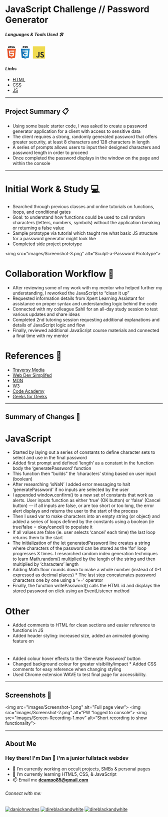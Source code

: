 # JavaScript Challenge // Password Generator

##### _Languages & Tools Used_ 🛠
<p align="left">
<img src="https://raw.githubusercontent.com/devicons/devicon/master/icons/html5/html5-original-wordmark.svg" alt="html5" width="40" height="40"/>
<img src="https://raw.githubusercontent.com/devicons/devicon/master/icons/css3/css3-original-wordmark.svg" alt="css3" width="40" height="40"/>
<a href="https://developer.mozilla.org/en-US/docs/Web/JavaScript" target="_blank" rel="noreferrer"> <img src="https://raw.githubusercontent.com/devicons/devicon/master/icons/javascript/javascript-original.svg" alt="javascript" width="40" height="40"/> </a>  
</p>

#### _Links_
* <a href="https://github.com/F3N215/pw-generator-challenge/blob/main/index.html">HTML</a>
* <a href="https://github.com/F3N215/pw-generator-challenge/blob/main/style.css">CSS</a>
* <a href="https://github.com/F3N215/pw-generator-challenge/blob/main/script.js">JS</a>

-----
## Project Summary 📋
* Using some basic starter code, I was asked to create a password generator application for a client with access to sensitive data 
* The client requires a strong, randomly generated password that offers greater security, at least 8 characters and 128 characters in length 
* A series of prompts allows users to input their designed characters and password length in order to proceed
* Once completed the password displays in the window on the page and within the console
-----
# Initial Work & Study 💻  
* Searched through previous classes and online tutorials on functions, loops, and conditional gates
* Goal: to understand how functions could be used to call random characters (letters, numbers, symbols) without the application breaking or returning a false value
* Sample prototype via tutorial which taught me what basic JS structure for a password generator might look like
* Completed side project prototype

<img src="images/Screenshot-3.png" alt=“Sculpt-a-Password Prototype”>

# Collaboration Workflow 🦾
* After reviewing some of my work with my mentor who helped further my understanding, I reworked the JavaScript to “clean it up”
* Requested information details from Xpert Learning Assistant for assistance on proper syntax and understanding logic behind the code
* Connected with my colleague Sahil for an all-day study session to test various updates and share ideas
* Completed 2nd tutoring session requesting additional explanations and details of JavaScript logic and flow
* Finally, reviewed additional JavaScript course materials and connected a final time with my mentor

# References 📔
* <a href="https://www.youtube.com/watch?v=duNmhKgtcsI">Traversy Media</a>
* <a href="https://www.youtube.com/watch?v=iKo9pDKKHnc">Web Dev Simplifed</a>
* <a href="https://developer.mozilla.org/en-US/docs/Web/JavaScript/Reference/Global_Objects/Math/random">MDN</a>
* <a href="https://www.w3schools.com/js/js_random.asp">W3</a>
* <a href="https://discuss.codecademy.com/t/password-generator-checker/790373">Code Academy</a> 
* <a href="https://www.geeksforgeeks.org/how-to-generate-a-random-password-using-javascript">Geeks for Geeks</a>  

-----
## Summary of Changes 📝  
# JavaScript
* Started by laying out a series of constants to define character sets to select and use in the final password
* Added first prompt and defined ‘length’ as a constant in the function body the ‘generatePassword’ function
* This function then “builds” the ‘characters’ string based on user input (boolean)
* After researching ‘isNaN’ I added error messaging to halt ‘generatePassword’ if no inputs are selected by the user
* I appended window.confirm() to a new set of constants that work as alerts. User inputs function as either ‘true’ (OK button) or ‘false’ (Cancel button) — if all inputs are false, or are too short or too long, the error alert displays and returns the user to the start of the process
* Then I used var to make characters into an empty string (or object) and added a series of loops defined by the constants using a boolean (ie true/false = okay/cancel) to populate it
* If all values are false (ie. user selects ‘cancel’ each time) the last loop returns them to the start
* The initialization of the let generatedPassword line creates a string where characters of the password can be stored as the ‘for’ loop progresses X times. I researched random index generation techniques to learn Math.random() multiplied by the length of the string and then multiplied by ‘characters’ length
* Adding Math.floor rounds down to make a whole number (instead of 0-1 expressed as decimal places) * The last step concatenates password characters one by one using a ‘+=‘ operator
* Finally, the function writePassword() calls the HTML id and displays the stored password on click using an EventListener method

# Other
* Added comments to HTML for clean sections and easier reference to functions in JS
* Added header styling: increased size, added an animated glowing feature on <h1>
* Added colour hover effects to the ‘Generate Password’ button
* Changed background colour for greater visibility/impact * Added CSS comments for easy reference when changing styling
* Used Chrome extension WAVE to test final page for accessibility.

-----
## Screenshots 📸
<img src="images/Screenshot-1.png" alt="Full page view”>
<img src="images/Screenshot-2.png" alt=“PW “logged to console”>
<img src="images/Screen-Recording-1.mov” alt=“Short recording to show functionality”>

-----
## About Me
<h3 align="left">Hey there! I'm Dan 👋 I'm a junior fullstack webdev</h3>

* 🔭 I’m currently working on occult projects, SMBs & personal pages
* 🌱 I’m currently learning HTML5, CSS, & JavaScript
* 📫 Email me **dcampo85@gmail.com**

<h6 align="left">Connect with me:</h6>
<p align="left">
<a href="https://twitter.com/danjohnwrites" target="blank"><img align="center" src="https://raw.githubusercontent.com/rahuldkjain/github-profile-readme-generator/master/src/images/icons/Social/twitter.svg" alt="danjohnwrites" height="30" width="40" /></a>
<a href="https://instagram.com/direblackandwhite" target="blank"><img align="center" src="https://raw.githubusercontent.com/rahuldkjain/github-profile-readme-generator/master/src/images/icons/Social/instagram.svg" alt="direblackandwhite" height="30" width="40" /></a>
<a href="https://instagram.com/direpike" target="blank"><img align="center" src="https://raw.githubusercontent.com/rahuldkjain/github-profile-readme-generator/master/src/images/icons/Social/instagram.svg" alt="direblackandwhite" height="30" width="40" /></a>
</p>
